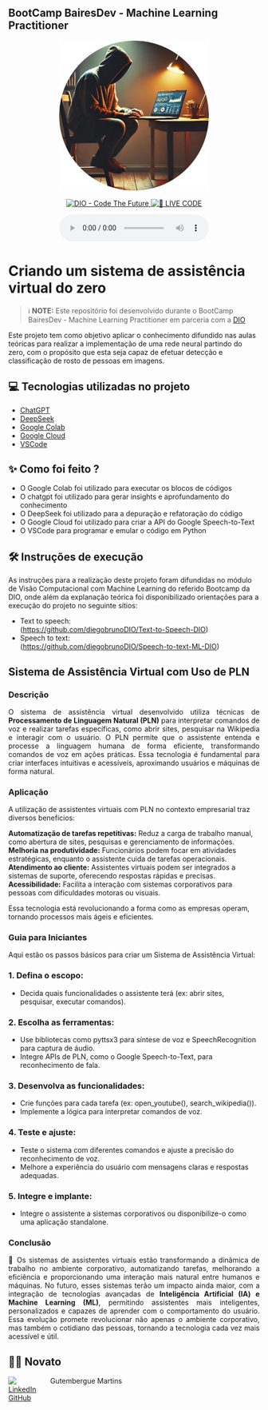 ## BootCamp BairesDev - Machine Learning Practitioner


<p align="center">
<img 
    src="images/img_programmer_github.png"
    width="300"
/>
</p>

<p align="center">
<a href="https://dio.me/">
    <img 
        src="https://img.shields.io/badge/DIO-Code_The_Future-28DA77?logo=youtube" 
        alt="DIO - Code The Future">
</a>
<a href="https://dio.me/">
<img 
    src="https://img.shields.io/badge/🔴_LIVE_CODE-FF5E72" 
    alt="🔴 LIVE CODE">
</a>
</p>

<p align="center">
    
</p>

<div align="center">
    <audio src="output/podcast_editado.MP3" controls title="Podcast editado"></audio>
</div>

# Criando um sistema de assistência virtual do zero

 > ℹ️ **NOTE:** Este repositório foi desenvolvido durante o BootCamp BairesDev - Machine Learning Practitioner em parceria com a [DIO](https://dio.me)

Este projeto tem como objetivo aplicar o conhecimento difundido nas aulas teóricas para realizar a implementação de uma rede neural partindo do zero, com o propósito que esta seja capaz de efetuar detecção e classificação de rosto de pessoas em imagens.


## 💻 Tecnologias utilizadas no projeto

- [ChatGPT](https://chat.openai.com/)
- [DeepSeek](https://chat.deepseek.com/)
- [Google Colab](https://colab.google/)
- [Google Cloud](https://cloud.google.com/sdk/docs/install?hl=pt-br)
- [VSCode](https://vscode.dev/)


## ✨ Como foi feito ?

- O Google Colab foi utilizado para executar os blocos de códigos
- O chatgpt foi utilizado para gerar insights e aprofundamento do conhecimento
- O DeepSeek foi utilizado para a depuração e refatoração do código
- O Google Cloud foi utilizado para criar a API do Google Speech-to-Text
- O VSCode para programar e emular o código em Python

## 🛠️ Instruções de execução

As instruções para a realização deste projeto foram difundidas no módulo de Visão Computacional com Machine Learning do referido Bootcamp da DIO, onde além da explanação teórica foi disponibilizado orientações para a execução do projeto no seguinte sítios:
- Text to speech:<br>
(https://github.com/diegobrunoDIO/Text-to-Speech-DIO)
- Speech to text:<br>
(https://github.com/diegobrunoDIO/Speech-to-text-ML-DIO)


## Sistema de Assistência Virtual com Uso de PLN

### Descrição
<p align="justify">
O sistema de assistência virtual desenvolvido utiliza técnicas de <b>Processamento de Linguagem Natural (PLN)</b> para interpretar comandos de voz e realizar tarefas específicas, como abrir sites, pesquisar na Wikipedia e interagir com o usuário. O PLN permite que o assistente entenda e processe a linguagem humana de forma eficiente, transformando comandos de voz em ações práticas. Essa tecnologia é fundamental para criar interfaces intuitivas e acessíveis, aproximando usuários e máquinas de forma natural.</p>

### Aplicação

A utilização de assistentes virtuais com PLN no contexto empresarial traz diversos benefícios:

**Automatização de tarefas repetitivas:** Reduz a carga de trabalho manual, como abertura de sites, pesquisas e gerenciamento de informações.
**Melhoria na produtividade:** Funcionários podem focar em atividades estratégicas, enquanto o assistente cuida de tarefas operacionais.
**Atendimento ao cliente:** Assistentes virtuais podem ser integrados a sistemas de suporte, oferecendo respostas rápidas e precisas.
**Acessibilidade:** Facilita a interação com sistemas corporativos para pessoas com dificuldades motoras ou visuais.

Essa tecnologia está revolucionando a forma como as empresas operam, tornando processos mais ágeis e eficientes.

### Guia para Iniciantes

Aqui estão os passos básicos para criar um Sistema de Assistência Virtual:

### 1. Defina o escopo:

- Decida quais funcionalidades o assistente terá (ex: abrir sites, pesquisar, executar comandos).

### 2. Escolha as ferramentas:

- Use bibliotecas como pyttsx3 para síntese de voz e SpeechRecognition para captura de áudio.
- Integre APIs de PLN, como o Google Speech-to-Text, para reconhecimento de fala.

### 3. Desenvolva as funcionalidades:

- Crie funções para cada tarefa (ex: open_youtube(), search_wikipedia()).
- Implemente a lógica para interpretar comandos de voz.

### 4. Teste e ajuste:

- Teste o sistema com diferentes comandos e ajuste a precisão do reconhecimento de voz.
- Melhore a experiência do usuário com mensagens claras e respostas adequadas.

### 5. Integre e implante:

- Integre o assistente a sistemas corporativos ou disponibilize-o como uma aplicação standalone.

### Conclusão
<p align="justify">
🚀 Os sistemas de assistentes virtuais estão transformando a dinâmica de trabalho no ambiente corporativo, automatizando tarefas, melhorando a eficiência e proporcionando uma interação mais natural entre humanos e máquinas. No futuro, esses sistemas terão um impacto ainda maior, com a integração de tecnologias avançadas de <b>Inteligência Artificial (IA) e Machine Learning (ML)</b>, permitindo assistentes mais inteligentes, personalizados e capazes de aprender com o comportamento do usuário. Essa evolução promete revolucionar não apenas o ambiente corporativo, mas também o cotidiano das pessoas, tornando a tecnologia cada vez mais acessível e útil.</p>

## 👨‍💻 Novato

<p>
    <img 
      align=left 
      margin=10 
      width=80 
      src="https://cdn.jsdelivr.net/gh/alohe/avatars/png/memo_30.png"
</p>
<p>
    &nbspGutembergue Martins<br>
    <a href="https://www.linkedin.com/in/gutembergue-martins-38336a59" target="_blank">LinkedIn</a><br>
    <a href="https://github.com/gutembergue-martins" target="_blank">GitHub</a>
    
</p>
    
<br/><br/>
